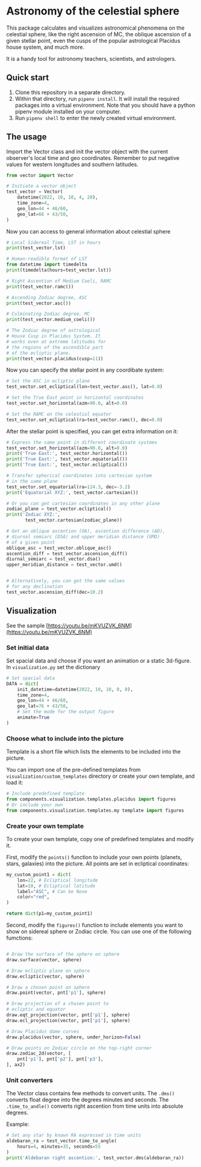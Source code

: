 # Astronomy of the celestial sphere

This package calculates and visualizes astronomical phenomena on the celestial sphere, like the right ascension of MC, the oblique ascension of a given stellar point, even the cusps of the popular astrological Placidus house system, and much more.

It is a handy tool for astronomy teachers, scientists, and astrologers.

## Quick start

1. Clone this repository in a separate directory.
2. Within that directory, run `pipenv install`. It will install the required packages into a virtual environment. Note that you should have a python pipenv module installed on your computer.
3. Run `pipenv shell` to enter the newly created virtual environment.

## The usage

Import the Vector class and init the vector object with the current observer's local time and geo coordinates. Remember to put negative values for western longitudes and southern latitudes.

```python
from vector import Vector

# Initiate a vector object
test_vector = Vector(
    datetime(2022, 10, 10, 4, 20),
    time_zone=4,
    geo_lon=44 + 46/60,
    geo_lat=66 + 43/50,
)
```

Now you can access to general information about celestial sphere

```python
# Local Sidereal Time, LST in hours
print(test_vector.lst)

# Human-readible format of LST
from datetime import timedelta
print(timedelta(hours=test_vector.lst))

# Right Ascention of Medium Coeli, RAMC
print(test_vector.ramc())

# Ascending Zodiac degree, ASC
print(test_vector.asc())

# Culminating Zodiac degree, MC
print(test_vector.medium_coeli())

# The Zodiac degree of astrological
# House Cusp in Placidus System. It
# works even at extreme latitudes for
# the regions of the ascendible part
# of the ecliptic plane.
print(test_vector.placidus(cusp=11))
```

Now you can specify the stellar point in any coordibate system:

```python
# Set the ASC in ecliptic plane
test_vector.set_ecliptical(lon=test_vector.asc(), lat=0.0)

# Set the True East point in horizontal coordinates
test_vector.set_horizontal(azm=90.0, alt=0.0)

# Set the RAMC on the celestial equator
test_vector.set_ecliptical(ra=test_vector.ramc(), dec=0.0)
```

After the stellar point is specified, you can get extra information on it:

```python
# Express the same point in different coordinate systems
test_vector.set_horizontal(azm=90.0, alt=0.0)
print('True East:', test_vector.horizontal())
print('True East:', test_vector.equatorial())
print('True East:', test_vector.ecliptical())

# Transfer spherical coordinates into cartesian system
# in the same plane
test_vector.set_equatorial(ra=124.3, dec=-3.2)
print('Equatorial XYZ:', test_vector.cartesian())

# Or you can get cartesian coordinates in any other plane
zodiac_plane = test_vector.ecliptical()
print('Zodiac XYZ:', 
       test_vector.cartesian(zodiac_plane))

# Get an oblique ascention (OA), ascention difference (AD),
# diurnal semiarc (DSA) and upper meridian distance (UMD)
# of a given point
oblique_asc = test_vector.oblique_asc()
ascention_diff = test_vector.ascension_diff()
diurnal_semiarc = test_vector.dsa()
upper_meridian_distance = test_vector.umd()


# Alternatively, you can get the same values
# for any declination
test_vector.ascension_diff(dec=10.2)
```

## Visualization

See the sample [https://youtu.be/mKVUZVK_6NM](https://youtu.be/mKVUZVK_6NM)

### Set initial data

Set spacial data and choose if you want an animation or a static 3d-figure. In `visualization.py` set the dictionary

```python
# Set spacial data
DATA = dict(
    init_datetime=datetime(2022, 10, 10, 0, 0),
    time_zone=4,
    geo_lon=44 + 46/60,
    geo_lat=76 + 43/50,
    # Set the mode for the output figure
    animate=True
)
```

### Choose what to include into the picture

Template is a short file which lists the elements to be included into the picture.

You can import one of the pre-defined templates from `visualization/custom_templates` directory or create your own template, and load it:

```python
# Include predefined template
from components.visualization.templates.placidus import figures
# Or include your own
from components.visualization.templates.my template import figures
```

### Create your own template

To create your own template, copy one of predefined templates and modify it.

First, modify the `points()` function to include your own points (planets, stars, galaxies) into the picture. All points are set in ecliptical coordinates:

```python
my_custom_point1 = dict(
    lon=22, # Ecliptical longitude
    lat=10, # Ecliptical latitude
    label="ASC", # Can be None
    color="red",
)

return dict(p1=my_custom_point1)
```

Second, modify the `figures()` function to include elements you want to show on sidereal sphere or Zodiac circle. You can use one of the following fumctions:

```python

# Draw the surface of the sphere on sphere
draw.surface(vector, sphere)

# Draw ecliptic plane on sphere
draw.ecliptic(vector, sphere)

# Draw a chosen point on sphere
draw.point(vector, pnt['p1'], sphere)

# Draw projection of a chosen point to
# ecliptic and equator
draw.eqt_projection(vector, pnt['p1'], sphere)
draw.ecl_projection(vector, pnt['p1'], sphere)

# Draw Placidus dome curves
draw.placidus(vector, sphere, under_horizon=False)

# Draw points on Zodiac circle on the top-right corner
draw.zodiac_2d(vector, [
    pnt['p1'], pnt['p2'], pnt['p3'],
], ax2)
```

### Unit converters

The Vector class contains few methods to convert units. The `.dms()` converts float degree into the degrees minutes and seconds. The `.time_to_andle()` converts right ascention from time units into absolute degrees.

Example:
```python
# Set any star by known RA expressed in time units
aldebaran_ra = test_vector.time_to_angle(
    hours=4, minutes=35, seconds=55
)
print('Aldebaran right ascention:', test_vector.dms(aldebaran_ra))
```
